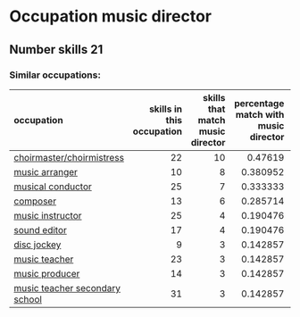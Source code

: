 # Occupation music director
## Number skills 21
### Similar occupations:
| occupation                                                          |   skills in this occupation |   skills that match music director |   percentage match with music director |   skills not in music director |
|:--------------------------------------------------------------------|----------------------------:|-----------------------------------:|---------------------------------------:|-------------------------------:|
| [choirmaster/choirmistress](choirmaster-choirmistress.md)           |                          22 |                                 10 |                               0.47619  |                             12 |
| [music arranger](music_arranger.md)                                 |                          10 |                                  8 |                               0.380952 |                              2 |
| [musical conductor](musical_conductor.md)                           |                          25 |                                  7 |                               0.333333 |                             18 |
| [composer](composer.md)                                             |                          13 |                                  6 |                               0.285714 |                              7 |
| [music instructor](music_instructor.md)                             |                          25 |                                  4 |                               0.190476 |                             21 |
| [sound editor](sound_editor.md)                                     |                          17 |                                  4 |                               0.190476 |                             13 |
| [disc jockey](disc_jockey.md)                                       |                           9 |                                  3 |                               0.142857 |                              6 |
| [music teacher](music_teacher.md)                                   |                          23 |                                  3 |                               0.142857 |                             20 |
| [music producer](music_producer.md)                                 |                          14 |                                  3 |                               0.142857 |                             11 |
| [music teacher secondary school](music_teacher_secondary_school.md) |                          31 |                                  3 |                               0.142857 |                             28 |
